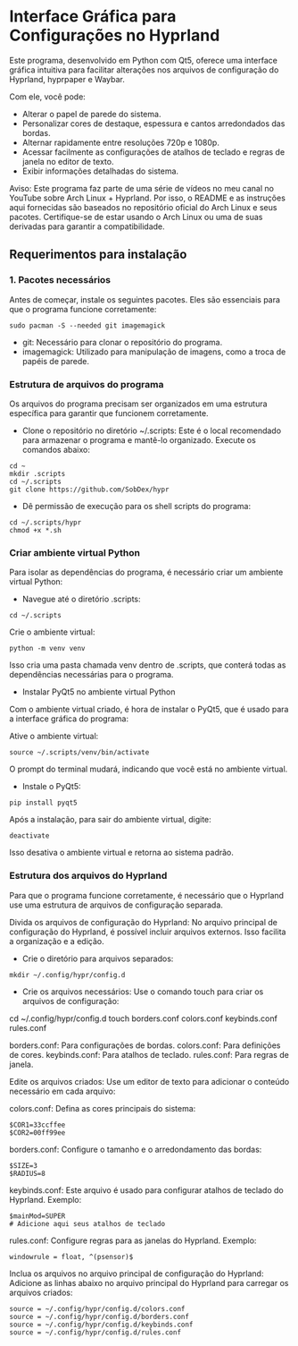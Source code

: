 # Interface Gráfica para Configurações no Hyprland

Este programa, desenvolvido em Python com Qt5, oferece uma interface gráfica intuitiva para facilitar alterações nos arquivos de configuração do Hyprland, hyprpaper e Waybar.

Com ele, você pode:

- Alterar o papel de parede do sistema.
- Personalizar cores de destaque, espessura e cantos arredondados das bordas.
- Alternar rapidamente entre resoluções 720p e 1080p.
- Acessar facilmente as configurações de atalhos de teclado e regras de janela no editor de texto.
- Exibir informações detalhadas do sistema.

Aviso: Este programa faz parte de uma série de vídeos no meu canal no YouTube sobre Arch Linux + Hyprland. Por isso, o README e as instruções aqui fornecidas são baseados no repositório oficial do Arch Linux e seus pacotes. Certifique-se de estar usando o Arch Linux ou uma de suas derivadas para garantir a compatibilidade.

## Requerimentos para instalação

### 1. Pacotes necessários

Antes de começar, instale os seguintes pacotes. Eles são essenciais para que o programa funcione corretamente:

```
sudo pacman -S --needed git imagemagick
```
- git: Necessário para clonar o repositório do programa.
- imagemagick: Utilizado para manipulação de imagens, como a troca de papéis de parede.

### Estrutura de arquivos do programa

Os arquivos do programa precisam ser organizados em uma estrutura específica para garantir que funcionem corretamente.

- Clone o repositório no diretório ~/.scripts:
Este é o local recomendado para armazenar o programa e mantê-lo organizado. Execute os comandos abaixo:
```
cd ~
mkdir .scripts
cd ~/.scripts
git clone https://github.com/SobDex/hypr
```
- Dê permissão de execução para os shell scripts do programa:
```
cd ~/.scripts/hypr
chmod +x *.sh
```

### Criar ambiente virtual Python

Para isolar as dependências do programa, é necessário criar um ambiente virtual Python:

- Navegue até o diretório .scripts:
```
cd ~/.scripts
```

Crie o ambiente virtual:
```
python -m venv venv
```
Isso cria uma pasta chamada venv dentro de .scripts, que conterá todas as dependências necessárias para o programa.

- Instalar PyQt5 no ambiente virtual Python

Com o ambiente virtual criado, é hora de instalar o PyQt5, que é usado para a interface gráfica do programa:

Ative o ambiente virtual:
```
source ~/.scripts/venv/bin/activate
```
O prompt do terminal mudará, indicando que você está no ambiente virtual.

- Instale o PyQt5:
```
pip install pyqt5
```
Após a instalação, para sair do ambiente virtual, digite:
```
deactivate
```
Isso desativa o ambiente virtual e retorna ao sistema padrão.

### Estrutura dos arquivos do Hyprland

Para que o programa funcione corretamente, é necessário que o Hyprland use uma estrutura de arquivos de configuração separada.

Divida os arquivos de configuração do Hyprland:
No arquivo principal de configuração do Hyprland, é possível incluir arquivos externos. Isso facilita a organização e a edição.

- Crie o diretório para arquivos separados:
```
mkdir ~/.config/hypr/config.d
```

- Crie os arquivos necessários:
Use o comando touch para criar os arquivos de configuração:

cd ~/.config/hypr/config.d
touch borders.conf colors.conf keybinds.conf rules.conf

borders.conf: Para configurações de bordas.
colors.conf: Para definições de cores.
keybinds.conf: Para atalhos de teclado.
rules.conf: Para regras de janela.

Edite os arquivos criados:
Use um editor de texto para adicionar o conteúdo necessário em cada arquivo:

colors.conf:
Defina as cores principais do sistema:
```
$COR1=33ccffee
$COR2=00ff99ee
```

borders.conf:
Configure o tamanho e o arredondamento das bordas:

```
$SIZE=3
$RADIUS=8
```

keybinds.conf:
Este arquivo é usado para configurar atalhos de teclado do Hyprland. Exemplo:

```
$mainMod=SUPER
# Adicione aqui seus atalhos de teclado
```

rules.conf:
Configure regras para as janelas do Hyprland. Exemplo:
```
windowrule = float, ^(psensor)$
```

Inclua os arquivos no arquivo principal de configuração do Hyprland:
Adicione as linhas abaixo no arquivo principal do Hyprland para carregar os arquivos criados:
```
source = ~/.config/hypr/config.d/colors.conf
source = ~/.config/hypr/config.d/borders.conf
source = ~/.config/hypr/config.d/keybinds.conf
source = ~/.config/hypr/config.d/rules.conf
```
